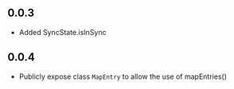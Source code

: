## 0.0.3

- Added SyncState.isInSync

## 0.0.4

- Publicly expose class `MapEntry` to allow the use of mapEntries()
